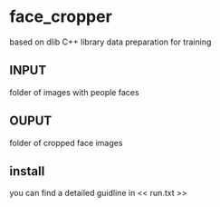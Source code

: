# face_cropper
 based on dlib C++ library 
 data preparation for training 

## INPUT 
folder of images with people faces 
## OUPUT
folder of cropped face images 

## install
you can find a detailed guidline in << run.txt >>
